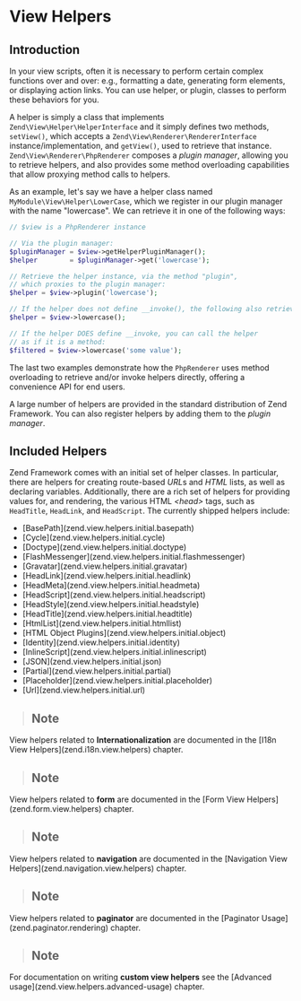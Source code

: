 # View Helpers

## Introduction

In your view scripts, often it is necessary to perform certain complex functions over and over:
e.g., formatting a date, generating form elements, or displaying action links. You can use helper,
or plugin, classes to perform these behaviors for you.

A helper is simply a class that implements `Zend\View\Helper\HelperInterface` and it simply defines
two methods, `setView()`, which accepts a `Zend\View\Renderer\RendererInterface`
instance/implementation, and `getView()`, used to retrieve that instance.
`Zend\View\Renderer\PhpRenderer` composes a *plugin manager*, allowing you to retrieve helpers, and
also provides some method overloading capabilities that allow proxying method calls to helpers.

As an example, let's say we have a helper class named `MyModule\View\Helper\LowerCase`, which we
register in our plugin manager with the name "lowercase". We can retrieve it in one of the following
ways:

```php
// $view is a PhpRenderer instance

// Via the plugin manager:
$pluginManager = $view->getHelperPluginManager();
$helper        = $pluginManager->get('lowercase');

// Retrieve the helper instance, via the method "plugin",
// which proxies to the plugin manager:
$helper = $view->plugin('lowercase');

// If the helper does not define __invoke(), the following also retrieves it:
$helper = $view->lowercase();

// If the helper DOES define __invoke, you can call the helper
// as if it is a method:
$filtered = $view->lowercase('some value');
```

The last two examples demonstrate how the `PhpRenderer` uses method overloading to retrieve and/or
invoke helpers directly, offering a convenience API for end users.

A large number of helpers are provided in the standard distribution of Zend Framework. You can also
register helpers by adding them to the *plugin manager*.

## Included Helpers

Zend Framework comes with an initial set of helper classes. In particular, there are helpers for
creating route-based *URL*s and *HTML* lists, as well as declaring variables. Additionally, there
are a rich set of helpers for providing values for, and rendering, the various HTML *&lt;head&gt;*
tags, such as `HeadTitle`, `HeadLink`, and `HeadScript`. The currently shipped helpers include:

- \[BasePath\](zend.view.helpers.initial.basepath)
- \[Cycle\](zend.view.helpers.initial.cycle)
- \[Doctype\](zend.view.helpers.initial.doctype)
- \[FlashMessenger\](zend.view.helpers.initial.flashmessenger)
- \[Gravatar\](zend.view.helpers.initial.gravatar)
- \[HeadLink\](zend.view.helpers.initial.headlink)
- \[HeadMeta\](zend.view.helpers.initial.headmeta)
- \[HeadScript\](zend.view.helpers.initial.headscript)
- \[HeadStyle\](zend.view.helpers.initial.headstyle)
- \[HeadTitle\](zend.view.helpers.initial.headtitle)
- \[HtmlList\](zend.view.helpers.initial.htmllist)
- \[HTML Object Plugins\](zend.view.helpers.initial.object)
- \[Identity\](zend.view.helpers.initial.identity)
- \[InlineScript\](zend.view.helpers.initial.inlinescript)
- \[JSON\](zend.view.helpers.initial.json)
- \[Partial\](zend.view.helpers.initial.partial)
- \[Placeholder\](zend.view.helpers.initial.placeholder)
- \[Url\](zend.view.helpers.initial.url)

> ## Note
View helpers related to **Internationalization** are documented in the \[I18n View
Helpers\](zend.i18n.view.helpers) chapter.

> ## Note
View helpers related to **form** are documented in the \[Form View Helpers\](zend.form.view.helpers)
chapter.

> ## Note
View helpers related to **navigation** are documented in the \[Navigation View
Helpers\](zend.navigation.view.helpers) chapter.

> ## Note
View helpers related to **paginator** are documented in the \[Paginator
Usage\](zend.paginator.rendering) chapter.

> ## Note
For documentation on writing **custom view helpers** see the \[Advanced
usage\](zend.view.helpers.advanced-usage) chapter.
